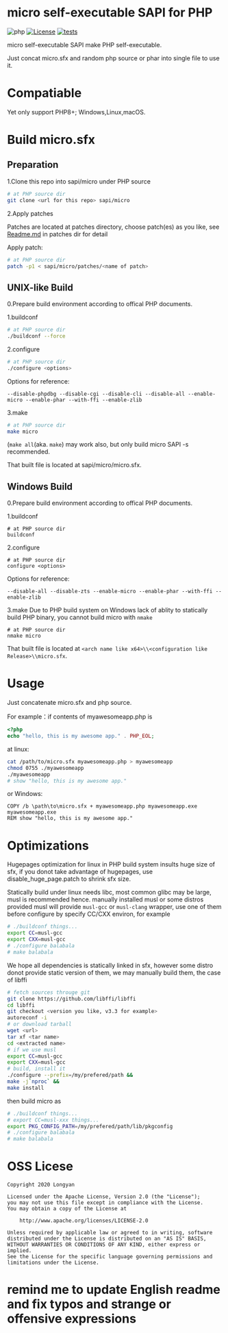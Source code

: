 # micro self-executable SAPI for PHP

![php](https://img.shields.io/badge/php-8.0--8.2-royalblue.svg)
[![License](https://img.shields.io/badge/License-Apache%202.0-blue.svg)](https://opensource.org/licenses/Apache-2.0)
[![tests](https://github.com/dixyes/phpmicro/actions/workflows/tests.yml/badge.svg)](https://github.com/dixyes/phpmicro/actions/workflows/tests.yml)

micro self-executable SAPI make PHP self-executable.

Just concat micro.sfx and random php source or phar into single file to use it.

# Compatiable

Yet only support PHP8+; Windows,Linux,macOS.

# Build micro.sfx

## Preparation

1.Clone this repo into sapi/micro under PHP source

```bash
# at PHP source dir
git clone <url for this repo> sapi/micro
```

2.Apply patches

Patches are located at patches directory, choose patch(es) as you like, see [Readme.md](patches/Readme.md) in patches dir for detail

Apply patch:

```bash
# at PHP source dir
patch -p1 < sapi/micro/patches/<name of patch>
```

## UNIX-like Build

0.Prepare build environment according to offical PHP documents.

1.buildconf

```bash
# at PHP source dir
./buildconf --force
```

2.configure

```bash
# at PHP source dir
./configure <options>
```

Options for reference:

`--disable-phpdbg --disable-cgi --disable-cli --disable-all --enable-micro --enable-phar --with-ffi --enable-zlib`

3.make

```bash
# at PHP source dir
make micro
```

(`make all`(aka. `make`) may work also, but only build micro SAPI -s recommended.

That built file is located at sapi/micro/micro.sfx.

## Windows Build

0.Prepare build environment according to offical PHP documents.

1.buildconf

```batch
# at PHP source dir
buildconf
```

2.configure

```batch
# at PHP source dir
configure <options>
```

Options for reference:

`--disable-all --disable-zts --enable-micro --enable-phar --with-ffi --enable-zlib`

3.make
Due to PHP build system on Windows lack of ablity to statically build PHP binary, you cannot build micro with `nmake`

```batch
# at PHP source dir
nmake micro
```

That built file is located at `<arch name like x64>\\<configuration like Release>\\micro.sfx`.

# Usage

Just concatenate micro.sfx and php source.

For example：if contents of myawesomeapp.php is

```php
<?php
echo "hello, this is my awesome app." . PHP_EOL;
```

at linux:

```bash
cat /path/to/micro.sfx myawesomeapp.php > myawesomeapp
chmod 0755 ./myawesomeapp
./myawesomeapp
# show "hello, this is my awesome app."
```

or Windows:

```batch
COPY /b \path\to\micro.sfx + myawesomeapp.php myawesomeapp.exe
myawesomeapp.exe
REM show "hello, this is my awesome app."
```

# Optimizations

Hugepages optimization for linux in PHP build system insults huge size of sfx, if you donot take advantage of hugepages, use disable_huge_page.patch to shrink sfx size.

Statically build under linux needs libc, most common glibc may be large, musl is recommended hence. manually installed musl or some distros provided musl will provide `musl-gcc` or `musl-clang` wrapper, use one of them before configure by specify CC/CXX environ, for example

```bash
# ./buildconf things...
export CC=musl-gcc
export CXX=musl-gcc
# ./configure balabala
# make balabala
```
We hope all dependencies is statically linked in sfx, however some distro donot provide static version of them, we may manually build them, the case of libffi
```bash
# fetch sources througe git
git clone https://github.com/libffi/libffi
cd libffi
git checkout <version you like, v3.3 for example>
autoreconf -i
# or download tarball
wget <url>
tar xf <tar name>
cd <extracted name>
# if we use musl
export CC=musl-gcc
export CXX=musl-gcc
# build, install it
./configure --prefix=/my/prefered/path &&
make -j`nproc` &&
make install
```

then build micro as

```bash
# ./buildconf things...
# export CC=musl-xxx things...
export PKG_CONFIG_PATH=/my/prefered/path/lib/pkgconfig
# ./configure balabala
# make balabala
```

# OSS Licese

```plain
Copyright 2020 Longyan

Licensed under the Apache License, Version 2.0 (the "License");
you may not use this file except in compliance with the License.
You may obtain a copy of the License at

    http://www.apache.org/licenses/LICENSE-2.0

Unless required by applicable law or agreed to in writing, software
distributed under the License is distributed on an "AS IS" BASIS,
WITHOUT WARRANTIES OR CONDITIONS OF ANY KIND, either express or implied.
See the License for the specific language governing permissions and
limitations under the License.
```

# remind me to update English readme and fix typos and strange or offensive expressions

